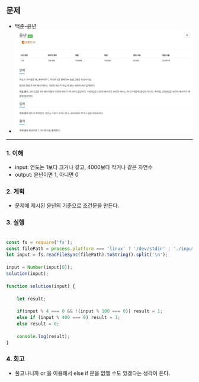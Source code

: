 ## 문제
- 백준-윤년
- ![img.png](image/윤년.png)
---

### 1. 이해
- input: 연도는 1보다 크거나 같고, 4000보다 작거나 같은 자연수
- output: 윤년이면 1, 아니면 0

### 2. 계획

- 문제에 제시된 윤년의 기준으로 조건문을 만든다.

### 3. 실행
```javascript

const fs = require('fs');
const filePath = process.platform === 'linux' ? '/dev/stdin' : './input.txt';
let input = fs.readFileSync(filePath).toString().split('\n');

input = Number(input[0]);
solution(input);

function solution(input) {

    let result;

    if(input % 4 === 0 && !(input % 100 === 0)) result = 1;
    else if (input % 400 === 0) result = 1;
    else result = 0;

    console.log(result);
}

```

### 4. 회고

- 풀고나니까 or 을 이용해서 else if 문을 없앨 수도 있겠다는 생각이 든다.


